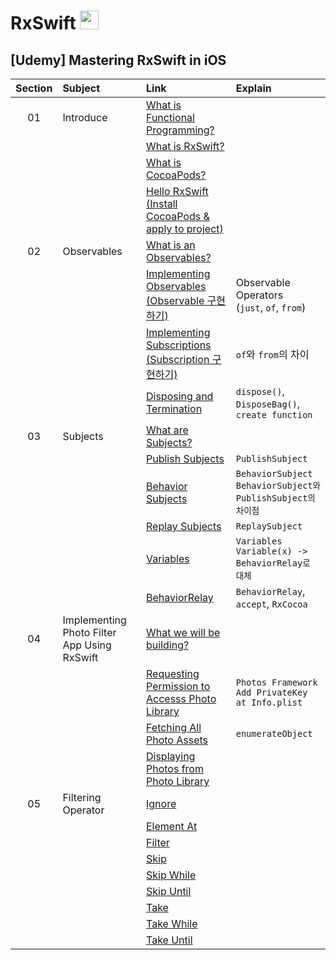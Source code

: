 # RxSwift <img src="https://user-images.githubusercontent.com/92699723/193454894-e169b5ff-abde-4862-be21-627aa667817b.png" width="30" height="30">

## [Udemy] Mastering RxSwift in iOS
|Section|Subject|Link|Explain|
|:-:|:--|:--|:--|   
|01|Introduce|[What is Functional Programming?](Mastering%20RxSwift%20in%20iOS/Section1.%20Introduce/What%20is%20Functional%20Programming?.md)|   
|||[What is RxSwift?](Mastering%20RxSwift%20in%20iOS/Section1.%20Introduce/What%20is%20RxSwift.md)|
|||[What is CocoaPods?](https://github.com/JasonLee0223/RxSwift/blob/main/Mastering%20RxSwift%20in%20iOS/Section1.%20Introduce/What%20is%20CocoaPods%3F.md)|
|||[Hello RxSwift (Install CocoaPods & apply to project)](Mastering%20RxSwift%20in%20iOS/Section1.%20Introduce/Hello%20RxSwift.md)|
|02|Observables|[What is an Observables?](https://github.com/JasonLee0223/RxSwift/blob/main/Mastering%20RxSwift%20in%20iOS/Section2.%20Observable/What%20is%20an%20Observable%3F.md)|
|||[Implementing Observables (Observable 구현하기)](Mastering%20RxSwift%20in%20iOS/Section2.%20Observable/Implementing%20Observables.md)|Observable Operators <br />(`just`, `of`, `from`)|   
|||[Implementing Subscriptions (Subscription 구현하기)](Mastering%20RxSwift%20in%20iOS/Section2.%20Observable/Implementing%20Subscriptions.md)| `of`와 `from`의 차이|
|||[Disposing and Termination](Mastering%20RxSwift%20in%20iOS/Section2.%20Observable/Disposing%20and%20Terminating.md)|`dispose()`, `DisposeBag()`, `create function`
|03|Subjects|[What are Subjects?](https://github.com/JasonLee0223/RxSwift/blob/main/Mastering%20RxSwift%20in%20iOS/Section3.%20Subjects/What%20are%20Subjects%3F.md)|
|||[Publish Subjects](Mastering%20RxSwift%20in%20iOS/Section3.%20Subjects/Publish%20Subjects.md)|`PublishSubject`|
|||[Behavior Subjects](Mastering%20RxSwift%20in%20iOS/Section3.%20Subjects/Behavior%20Subjects.md)|`BehaviorSubject` <br /> `BehaviorSubject와 PublishSubject의 차이점`|
|||[Replay Subjects](Mastering%20RxSwift%20in%20iOS/Section3.%20Subjects/Replay%20Subjects.md)|`ReplaySubject`|
|||[Variables](Mastering%20RxSwift%20in%20iOS/Section3.%20Subjects/Variables.md)|`Variables` <br /> `Variable(x) -> BehaviorRelay로 대체`|
|||[BehaviorRelay](Mastering%20RxSwift%20in%20iOS/Section3.%20Subjects/BehaviorRelay.md)|`BehaviorRelay`, `accept`, `RxCocoa`|
|04|Implementing Photo Filter App Using RxSwift|[What we will be building?](https://github.com/JasonLee0223/RxSwift/blob/main/Mastering%20RxSwift%20in%20iOS/Section4.%20Implementing%20Photo%20Filter%20App%20Using%20RxSwift/What%20we%20will%20be%20building%3F.md)|
|||[Requesting Permission to Accesss Photo Library](Mastering%20RxSwift%20in%20iOS/Section4.%20Implementing%20Photo%20Filter%20App%20Using%20RxSwift/Requesting%20Permission%20to%20Access%20Photo%20Library.md)|`Photos Framework` <br /> `Add PrivateKey at Info.plist`
|||[Fetching All Photo Assets](Mastering%20RxSwift%20in%20iOS/Section4.%20Implementing%20Photo%20Filter%20App%20Using%20RxSwift/Fetching%20All%20Photo%20Assets.md)|`enumerateObject`
|||[Displaying Photos from Photo Library](Mastering%20RxSwift%20in%20iOS/Section4.%20Implementing%20Photo%20Filter%20App%20Using%20RxSwift/Displaying%20Photos%20from%20Photo%20Library.md)|
|05|Filtering Operator|[Ignore](Mastering%20RxSwift%20in%20iOS/Section5.%20Filtering%20Operator/Ignore.md)|
|||[Element At](Mastering%20RxSwift%20in%20iOS/Section5.%20Filtering%20Operator/Element%20At.md)|
|||[Filter](Mastering%20RxSwift%20in%20iOS/Section5.%20Filtering%20Operator/Filter.md)|
|||[Skip](Mastering%20RxSwift%20in%20iOS/Section5.%20Filtering%20Operator/Skip.md)|
|||[Skip While](Mastering%20RxSwift%20in%20iOS/Section5.%20Filtering%20Operator/Skip%20While.md)|
|||[Skip Until](Mastering%20RxSwift%20in%20iOS/Section5.%20Filtering%20Operator/Skip%20Until.md)|
|||[Take](Mastering%20RxSwift%20in%20iOS/Section5.%20Filtering%20Operator/Take.md)|
|||[Take While](Mastering%20RxSwift%20in%20iOS/Section5.%20Filtering%20Operator/Take%20While.md)|
|||[Take Until](Mastering%20RxSwift%20in%20iOS/Section5.%20Filtering%20Operator/Take%20Until.md)|